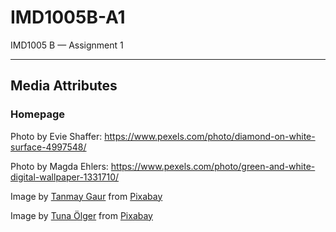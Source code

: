 # IMD1005B-A1
IMD1005 B — Assignment 1

---

## Media Attributes

### Homepage

Photo by Evie Shaffer: https://www.pexels.com/photo/diamond-on-white-surface-4997548/

Photo by Magda Ehlers: https://www.pexels.com/photo/green-and-white-digital-wallpaper-1331710/

Image by <a href="https://pixabay.com/users/tanmaygaurtg28-25156935/?utm_source=link-attribution&utm_medium=referral&utm_campaign=image&utm_content=6925536">Tanmay Gaur</a> from <a href="https://pixabay.com//?utm_source=link-attribution&utm_medium=referral&utm_campaign=image&utm_content=6925536">Pixabay</a>

Image by <a href="https://pixabay.com/users/tunaolger-252579/?utm_source=link-attribution&utm_medium=referral&utm_campaign=image&utm_content=1903622">Tuna Ölger</a> from <a href="https://pixabay.com//?utm_source=link-attribution&utm_medium=referral&utm_campaign=image&utm_content=1903622">Pixabay</a>
